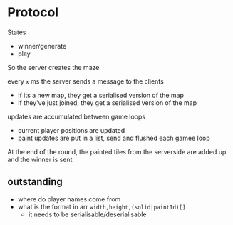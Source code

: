 # Protocol

States
* winner/generate
* play

So the server creates the maze

every `x` ms the server sends a message to the clients

* if its a new map, they get a serialised version of the map
* if they've just joined, they get a serialised version of the map

updates are accumulated between game loops
* current player positions are updated
* paint updates  are put in  a list, send and flushed each gamee loop

At the end of the round, the painted tiles from the serverside are added up and the winner is sent

## outstanding

* where do player names come from
* what is the format in arr `width,height,(solid|paintId)[]`
    * it needs to be serialisable/deserialisable